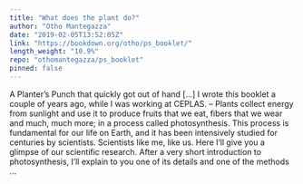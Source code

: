 ```yaml
---
title: "What does the plant do?"
author: "Otho Mantegazza"
date: "2019-02-05T13:52:05Z"
link: "https://bookdown.org/otho/ps_booklet/"
length_weight: "10.9%"
repo: "othomantegazza/ps_booklet"
pinned: false
---
```


A Planter’s Punch that quickly got out of hand [...] I wrote this booklet a couple of years ago, while I was working at CEPLAS. – Plants collect energy from sunlight and use it to produce fruits that we eat, fibers that we wear and much, much more; in a process called photosynthesis. This process is fundamental for our life on Earth, and it has been intensively studied for centuries by scientists. Scientists like me, like us. Here I’ll give you a glimpse of our scientific research. After a very short introduction to photosynthesis, I’ll explain to you one of its details and one of the methods  ...
